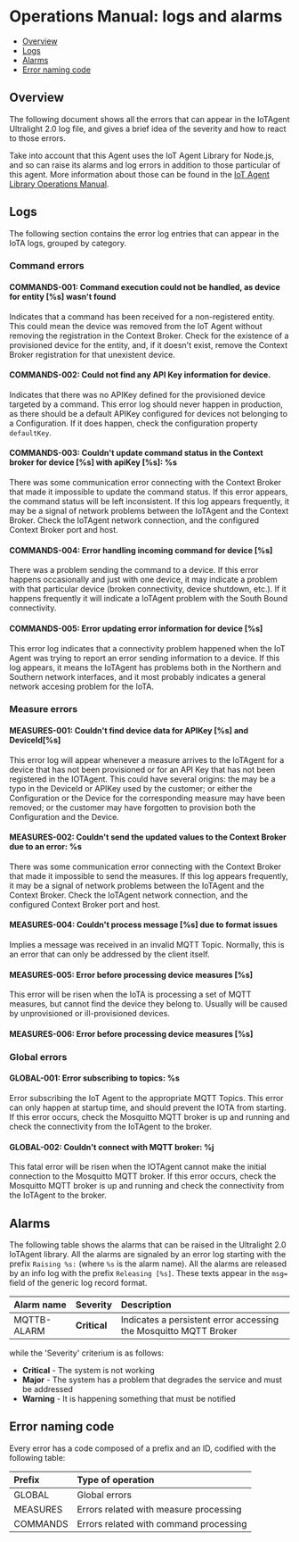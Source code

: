 # Operations Manual: logs and alarms

-   [Overview](#overview)
-   [Logs](#logs)
-   [Alarms](#alarms)
-   [Error naming code](#error-naming-code)

## Overview

The following document shows all the errors that can appear in the IoTAgent Ultralight 2.0 log file, and gives a brief
idea of the severity and how to react to those errors.

Take into account that this Agent uses the IoT Agent Library for Node.js, and so can raise its alarms and log errors in
addition to those particular of this agent. More information about those can be found in the
[IoT Agent Library Operations Manual](https://github.com/telefonicaid/iotagent-node-lib/blob/master/doc/operations.md).

## Logs

The following section contains the error log entries that can appear in the IoTA logs, grouped by category.

### Command errors

#### COMMANDS-001: Command execution could not be handled, as device for entity \[%s\] wasn\'t found

Indicates that a command has been received for a non-registered entity. This could mean the device was removed from the
IoT Agent without removing the registration in the Context Broker. Check for the existence of a provisioned device for
the entity, and, if it doesn't exist, remove the Context Broker registration for that unexistent device.

#### COMMANDS-002: Could not find any API Key information for device.

Indicates that there was no APIKey defined for the provisioned device targeted by a command. This error log should never
happen in production, as there should be a default APIKey configured for devices not belonging to a Configuration. If it
does happen, check the configuration property `defaultKey`.

#### COMMANDS-003: Couldn\'t update command status in the Context broker for device \[%s\] with apiKey \[%s\]: %s

There was some communication error connecting with the Context Broker that made it impossible to update the command
status. If this error appears, the command status will be left inconsistent. If this log appears frequently, it may be a
signal of network problems between the IoTAgent and the Context Broker. Check the IoTAgent network connection, and the
configured Context Broker port and host.

#### COMMANDS-004: Error handling incoming command for device \[%s\]

There was a problem sending the command to a device. If this error happens occasionally and just with one device, it may
indicate a problem with that particular device (broken connectivity, device shutdown, etc.). If it happens frequently it
will indicate a IoTAgent problem with the South Bound connectivity.

#### COMMANDS-005: Error updating error information for device \[%s\]

This error log indicates that a connectivity problem happened when the IoT Agent was trying to report an error sending
information to a device. If this log appears, it means the IoTAgent has problems both in the Northern and Southern
network interfaces, and it most probably indicates a general network accesing problem for the IoTA.

### Measure errors

#### MEASURES-001: Couldn\'t find device data for APIKey \[%s\] and DeviceId\[%s\]

This error log will appear whenever a measure arrives to the IoTAgent for a device that has not been provisioned or for
an API Key that has not been registered in the IOTAgent. This could have several origins: the may be a typo in the
DeviceId or APIKey used by the customer; or either the Configuration or the Device for the corresponding measure may
have been removed; or the customer may have forgotten to provision both the Configuration and the Device.

#### MEASURES-002: Couldn\'t send the updated values to the Context Broker due to an error: %s

There was some communication error connecting with the Context Broker that made it impossible to send the measures. If
this log appears frequently, it may be a signal of network problems between the IoTAgent and the Context Broker. Check
the IoTAgent network connection, and the configured Context Broker port and host.

#### MEASURES-004: Couldn\'t process message \[%s\] due to format issues

Implies a message was received in an invalid MQTT Topic. Normally, this is an error that can only be addressed by the
client itself.

#### MEASURES-005: Error before processing device measures \[%s\]

This error will be risen when the IoTA is processing a set of MQTT measures, but cannot find the device they belong to.
Usually will be caused by unprovisioned or ill-provisioned devices.

#### MEASURES-006: Error before processing device measures \[%s\]

### Global errors

#### GLOBAL-001: Error subscribing to topics: %s

Error subscribing the IoT Agent to the appropriate MQTT Topics. This error can only happen at startup time, and should
prevent the IOTA from starting. If this error occurs, check the Mosquitto MQTT broker is up and running and check the
connectivity from the IoTAgent to the broker.

#### GLOBAL-002: Couldn\'t connect with MQTT broker: %j

This fatal error will be risen when the IOTAgent cannot make the initial connection to the Mosquitto MQTT broker. If
this error occurs, check the Mosquitto MQTT broker is up and running and check the connectivity from the IoTAgent to the
broker.

## Alarms

The following table shows the alarms that can be raised in the Ultralight 2.0 IoTAgent library. All the alarms are
signaled by an error log starting with the prefix `Raising %s:` (where `%s` is the alarm name). All the alarms are
released by an info log with the prefix `Releasing [%s]`. These texts appear in the `msg=` field of the generic log
record format.

| Alarm name  | Severity     | Description                                                      |
| :---------- | :----------- | :--------------------------------------------------------------- |
| MQTTB-ALARM | **Critical** | Indicates a persistent error accessing the Mosquitto MQTT Broker |

while the 'Severity' criterium is as follows:

-   **Critical** - The system is not working
-   **Major** - The system has a problem that degrades the service and must be addressed
-   **Warning** - It is happening something that must be notified

## Error naming code

Every error has a code composed of a prefix and an ID, codified with the following table:

| Prefix   | Type of operation                      |
| :------- | :------------------------------------- |
| GLOBAL   | Global errors                          |
| MEASURES | Errors related with measure processing |
| COMMANDS | Errors related with command processing |

